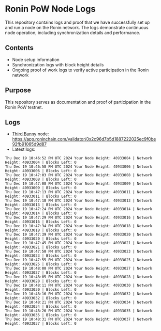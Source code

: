 # Ronin PoW Node Logs

This repository contains logs and proof that we have successfully set up and run a node on the Ronin network. The logs demonstrate continuous node operation, including synchronization details and performance.

## Contents

- Node setup information
- Synchronization logs with block height details
- Ongoing proof of work logs to verify active participation in the Ronin network

## Purpose

This repository serves as documentation and proof of participation in the Ronin PoW testnet.

## Logs

- [Third Bunny](https://thirdbunny.xyz/) node: https://app.roninchain.com/validator/0x2c96d7b5d1887222025ec9f0be92fb91065d9d87
- Latest logs:
```
Thu Dec 19 10:46:52 PM UTC 2024 Your Node Height: 40933004 | Network Height: 40933004 | Blocks Left: 0
Thu Dec 19 10:46:58 PM UTC 2024 Your Node Height: 40933006 | Network Height: 40933006 | Blocks Left: 0
Thu Dec 19 10:47:03 PM UTC 2024 Your Node Height: 40933008 | Network Height: 40933008 | Blocks Left: 0
Thu Dec 19 10:47:08 PM UTC 2024 Your Node Height: 40933009 | Network Height: 40933009 | Blocks Left: 0
Thu Dec 19 10:47:13 PM UTC 2024 Your Node Height: 40933011 | Network Height: 40933011 | Blocks Left: 0
Thu Dec 19 10:47:18 PM UTC 2024 Your Node Height: 40933013 | Network Height: 40933013 | Blocks Left: 0
Thu Dec 19 10:47:24 PM UTC 2024 Your Node Height: 40933014 | Network Height: 40933014 | Blocks Left: 0
Thu Dec 19 10:47:29 PM UTC 2024 Your Node Height: 40933016 | Network Height: 40933016 | Blocks Left: 0
Thu Dec 19 10:47:34 PM UTC 2024 Your Node Height: 40933018 | Network Height: 40933018 | Blocks Left: 0
Thu Dec 19 10:47:39 PM UTC 2024 Your Node Height: 40933020 | Network Height: 40933020 | Blocks Left: 0
Thu Dec 19 10:47:45 PM UTC 2024 Your Node Height: 40933021 | Network Height: 40933021 | Blocks Left: 0
Thu Dec 19 10:47:50 PM UTC 2024 Your Node Height: 40933023 | Network Height: 40933023 | Blocks Left: 0
Thu Dec 19 10:47:55 PM UTC 2024 Your Node Height: 40933025 | Network Height: 40933025 | Blocks Left: 0
Thu Dec 19 10:48:00 PM UTC 2024 Your Node Height: 40933027 | Network Height: 40933027 | Blocks Left: 0
Thu Dec 19 10:48:05 PM UTC 2024 Your Node Height: 40933028 | Network Height: 40933028 | Blocks Left: 0
Thu Dec 19 10:48:11 PM UTC 2024 Your Node Height: 40933030 | Network Height: 40933030 | Blocks Left: 0
Thu Dec 19 10:48:16 PM UTC 2024 Your Node Height: 40933032 | Network Height: 40933032 | Blocks Left: 0
Thu Dec 19 10:48:21 PM UTC 2024 Your Node Height: 40933034 | Network Height: 40933034 | Blocks Left: 0
Thu Dec 19 10:48:26 PM UTC 2024 Your Node Height: 40933035 | Network Height: 40933035 | Blocks Left: 0
Thu Dec 19 10:48:31 PM UTC 2024 Your Node Height: 40933037 | Network Height: 40933037 | Blocks Left: 0
```
